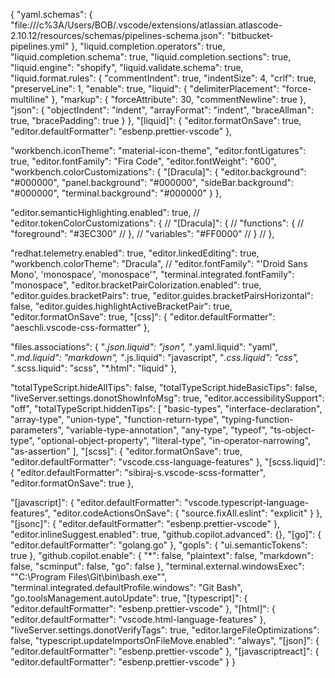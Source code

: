 {
"yaml.schemas": {
"file:///c%3A/Users/BOB/.vscode/extensions/atlassian.atlascode-2.10.12/resources/schemas/pipelines-schema.json": "bitbucket-pipelines.yml"
},
"liquid.completion.operators": true,
"liquid.completion.schema": true,
"liquid.completion.sections": true,
"liquid.engine": "shopify",
"liquid.validate.schema": true,
"liquid.format.rules": {
"commentIndent": true,
"indentSize": 4,
"crlf": true,
"preserveLine": 1,
"enable": true,
"liquid": {
"delimiterPlacement": "force-multiline"
},
"markup": {
"forceAttribute": 30,
"commentNewline": true
},
"json": {
"objectIndent": "indent",
"arrayFormat": "indent",
"braceAllman": true,
"bracePadding": true
}
},
"[liquid]": {
"editor.formatOnSave": true,
"editor.defaultFormatter": "esbenp.prettier-vscode"
},

"workbench.iconTheme": "material-icon-theme",
"editor.fontLigatures": true,
"editor.fontFamily": "Fira Code",
"editor.fontWeight": "600",
"workbench.colorCustomizations": {
"[Dracula]": {
"editor.background": "#000000",
"panel.background": "#000000",
"sideBar.background": "#000000",
"terminal.background": "#000000"
}
},

"editor.semanticHighlighting.enabled": true,
// "editor.tokenColorCustomizations": {
// "[Dracula]": {
// "functions": {
// "foreground": "#3EC300"
// },
// "variables": "#FF0000"
// }
// },

"redhat.telemetry.enabled": true,
"editor.linkedEditing": true,
"workbench.colorTheme": "Dracula",
// "editor.fontFamily": "'Droid Sans Mono', 'monospace', 'monospace'",
"terminal.integrated.fontFamily": "monospace",
"editor.bracketPairColorization.enabled": true,
"editor.guides.bracketPairs": true,
"editor.guides.bracketPairsHorizontal": false,
"editor.guides.highlightActiveBracketPair": true,
"editor.formatOnSave": true,
"[css]": {
"editor.defaultFormatter": "aeschli.vscode-css-formatter"
},

"files.associations": {
"_.json.liquid": "json",
"_.yaml.liquid": "yaml",
"_.md.liquid": "markdown",
"_.js.liquid": "javascript",
"_.css.liquid": "css",
"_.scss.liquid": "scss",
"\*.html": "liquid"
},

"totalTypeScript.hideAllTips": false,
"totalTypeScript.hideBasicTips": false,
"liveServer.settings.donotShowInfoMsg": true,
"editor.accessibilitySupport": "off",
"totalTypeScript.hiddenTips": [
"basic-types",
"interface-declaration",
"array-type",
"union-type",
"function-return-type",
"typing-function-parameters",
"variable-type-annotation",
"any-type",
"typeof",
"ts-object-type",
"optional-object-property",
"literal-type",
"in-operator-narrowing",
"as-assertion"
],
"[scss]": {
"editor.formatOnSave": true,
"editor.defaultFormatter": "vscode.css-language-features"
},
"[scss.liquid]": {
"editor.defaultFormatter": "sibiraj-s.vscode-scss-formatter",
"editor.formatOnSave": true
},

"[javascript]": {
"editor.defaultFormatter": "vscode.typescript-language-features",
"editor.codeActionsOnSave": {
"source.fixAll.eslint": "explicit"
}
},
"[jsonc]": {
"editor.defaultFormatter": "esbenp.prettier-vscode"
},
"editor.inlineSuggest.enabled": true,
"github.copilot.advanced": {},
"[go]": {
"editor.defaultFormatter": "golang.go"
},
"gopls": {
"ui.semanticTokens": true
},
"github.copilot.enable": {
"\*": false,
"plaintext": false,
"markdown": false,
"scminput": false,
"go": false
},
"terminal.external.windowsExec": "\"C:\\Program Files\\Git\\bin\\bash.exe\"",
"terminal.integrated.defaultProfile.windows": "Git Bash",
"go.toolsManagement.autoUpdate": true,
"[typescript]": {
"editor.defaultFormatter": "esbenp.prettier-vscode"
},
"[html]": {
"editor.defaultFormatter": "vscode.html-language-features"
},
"liveServer.settings.donotVerifyTags": true,
"editor.largeFileOptimizations": false,
"typescript.updateImportsOnFileMove.enabled": "always",
"[json]": {
"editor.defaultFormatter": "esbenp.prettier-vscode"
},
"[javascriptreact]": {
"editor.defaultFormatter": "esbenp.prettier-vscode"
}
}
